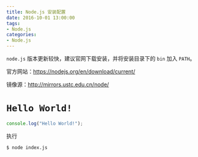 ```yaml
---
title: Node.js 安装配置
date: 2016-10-01 13:00:00
tags:
- Node.js
categories:
- Node.js
---
```


`node.js` 版本更新较快，建议官网下载安装，并将安装目录下的 `bin` 加入 `PATH`。

官方网站：https://nodejs.org/en/download/current/

镜像源：http://mirrors.ustc.edu.cn/node/

<!--more-->

# `Hello World!`

```js
console.log("Hello World!");
```

执行

```bash
$ node index.js
```
